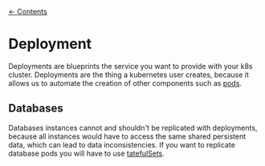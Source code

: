 [← Contents](../README.md)

# Deployment

Deployments are blueprints the service you want to provide with your k8s cluster. Deployments are the thing a kubernetes user creates, because it allows us to automate the creation of other components such as [pods](./pod.md).

## Databases

Databases instances cannot and shouldn't be replicated with deployments, because all instances would have to access the same shared persistent data, which can lead to data inconsistencies. If you want to replicate database pods you will have to use [tatefulSets](./stateful-set.md).